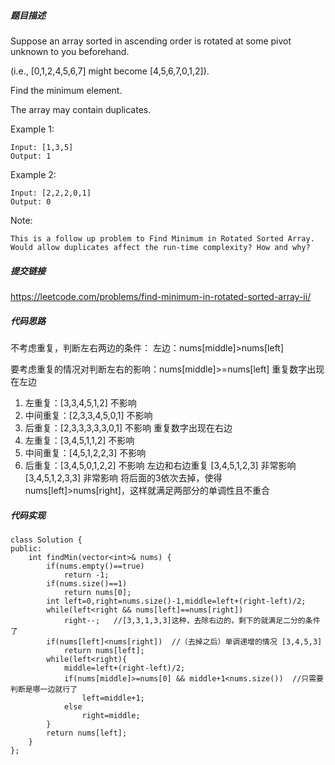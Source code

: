 ##### 题目描述
Suppose an array sorted in ascending order is rotated at some pivot unknown to you beforehand.

(i.e.,  [0,1,2,4,5,6,7] might become  [4,5,6,7,0,1,2]).

Find the minimum element.

The array may contain duplicates.

Example 1:
```
Input: [1,3,5]
Output: 1
```
Example 2:
```
Input: [2,2,2,0,1]
Output: 0
```
Note:
```
This is a follow up problem to Find Minimum in Rotated Sorted Array.
Would allow duplicates affect the run-time complexity? How and why?
```

##### 提交链接

https://leetcode.com/problems/find-minimum-in-rotated-sorted-array-ii/


##### 代码思路
不考虑重复，判断左右两边的条件：
左边：nums[middle]>nums[left]

要考虑重复的情况对判断左右的影响：nums[middle]>=nums[left]
重复数字出现在左边
1. 左重复：[3,3,4,5,1,2]     不影响
2. 中间重复：[2,3,3,4,5,0,1]  不影响
3. 后重复：[2,3,3,3,3,3,0,1]   不影响
重复数字出现在右边
1. 左重复：[3,4,5,1,1,2]    不影响
2. 中间重复：[4,5,1,2,2,3]  不影响
3. 后重复：[3,4,5,0,1,2,2]    不影响
左边和右边重复
[3,4,5,1,2,3]   非常影响
[3,4,5,1,2,3,3]   非常影响
将后面的3依次去掉，使得nums[left]>nums[right]，这样就满足两部分的单调性且不重合




##### 代码实现

```
class Solution {
public:
    int findMin(vector<int>& nums) {
        if(nums.empty()==true)
            return -1;
        if(nums.size()==1)
            return nums[0];
        int left=0,right=nums.size()-1,middle=left+(right-left)/2;
        while(left<right && nums[left]==nums[right]) 
            right--;   //[3,3,1,3,3]这种，去除右边的，剩下的就满足二分的条件了
        if(nums[left]<nums[right])  //（去掉之后）单调递增的情况 [3,4,5,3]
            return nums[left];
        while(left<right){
            middle=left+(right-left)/2;
            if(nums[middle]>=nums[0] && middle+1<nums.size())  //只需要判断是哪一边就行了
                left=middle+1;
            else
                right=middle;
        }
        return nums[left];
    }
};


```

